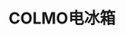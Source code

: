 ---
title: "COLMO电冰箱"
brand: "美的"
thumb: "/images/colmo-bingxiang.jpg"
images:
  - "/images/colmo-bingxiang-01.jpg"
---
